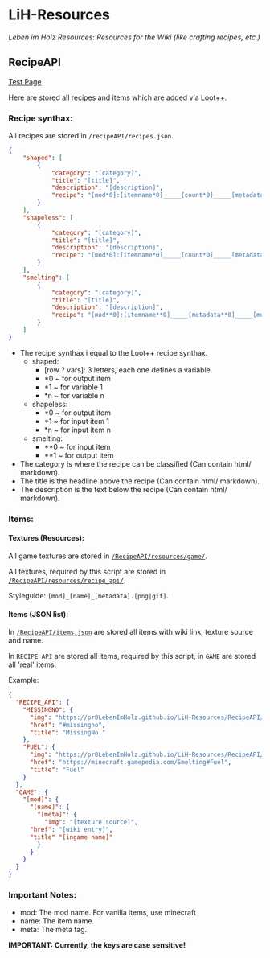 # LiH-Resources

_Leben im Holz Resources: Resources for the Wiki (like crafting recipes, etc.)_

## RecipeAPI

[Test Page](https://pr0lebenimholz.github.io/LiH-Resources/RecipeAPI/test.html)

Here are stored all recipes and items which are added via Loot++.

### Recipe synthax:

All recipes are stored in `/recipeAPI/recipes.json`.

```json
{
	"shaped": [
		{
			"category": "[category]",
			"title": "[title]",
			"description": "[description]",
			"recipe": "[mod*0]:[itemname*0]_____[count*0]_____[metadata*0]_____{[nbt*0]}_____[row 1 vars],[row 2 vars],[row 3 vars]_____[declaration*1]_____[mod*1]:[itemname*1]_____[metadata*1]_____{[nbt-tags*1]}_____[declaration*n]_____[mod*n]:[itemname*n]_____[metadata*n]_____{[nbt-tags*n]}"
		}
	],
	"shapeless": [
		{
			"category": "[category]",
			"title": "[title]",
			"description": "[description]",
			"recipe": "[mod*0]:[itemname*0]_____[count*0]_____[metadata*0]_____{[nbt*0]}_____[mod*1]:[itemname*1]_____[metadata*1]_____{[nbt*1]}_____[mod*n]:[itemname*n]_____[metadata*n]_____{[nbt*n]}"
		}
	],
	"smelting": [
		{
			"category": "[category]",
			"title": "[title]",
			"description": "[description]",
			"recipe": "[mod**0]:[itemname**0]_____[metadata**0]_____[mod**1]:[itemname**1]_____[metadata**1]_____{[nbt**1]}_____[count**1]_____[xp (optional)]"
		}
	]
}
```

- The recipe synthax i equal to the Loot++ recipe synthax.
  - shaped:
    - \[row ? vars\]: 3 letters, each one defines a variable.
    - \*0 ~ for output item
    - \*1 ~ for variable 1
    - \*n ~ for variable n
  - shapeless:
    - \*0 ~ for output item
    - \*1 ~ for input item 1
    - \*n ~ for input item n
  - smelting:
    - \*\*0 ~ for input item
    - \*\*1 ~ for output item
- The category is where the recipe can be classified (Can contain html/ markdown).
- The title is the headline above the recipe (Can contain html/ markdown).
- The description is the text below the recipe (Can contain html/ markdown).

### Items:

#### Textures (Resources):

All game textures are stored in [`/RecipeAPI/resources/game/`](/RecipeAPI/resources/game/).

All textures, required by this script are stored in [`/RecipeAPI/resources/recipe_api/`](/RecipeAPI/resources/recipe_api/).

Styleguide: `[mod]_[name]_[metadata].[png|gif]`.

#### Items (JSON list):

In [`/RecipeAPI/items.json`](/RecipeAPI/items.json) are stored all items with wiki link, texture source and name.

In `RECIPE_API` are stored all items, required by this script, in `GAME` are stored all 'real' items.

Example:
```json
{
  "RECIPE_API": {
    "MISSINGNO": {
      "img": "https://pr0LebenImHolz.github.io/LiH-Resources/RecipeAPI/resources/recipe_api/missingno.png",
      "href": "#missingno",
      "title": "MissingNo."
    },
    "FUEL": {
      "img": "https://pr0LebenImHolz.github.io/LiH-Resources/RecipeAPI/resources/recipe_api/fuel.png",
      "href": "https://minecraft.gamepedia.com/Smelting#Fuel",
      "title": "Fuel"
    }
  },
  "GAME": {
    "[mod]": {
      "[name]": {
        "[meta]": {
          "img": "[texture source]",
	  "href": "[wiki entry]",
	  "title" "[ingame name]"
        }
      }
    }
  }
}
```

### Important Notes:

- mod: The mod name. For vanilla items, use minecraft
- name: The item name.
- meta: The meta tag.

**IMPORTANT: Currently, the keys are case sensitive!**
